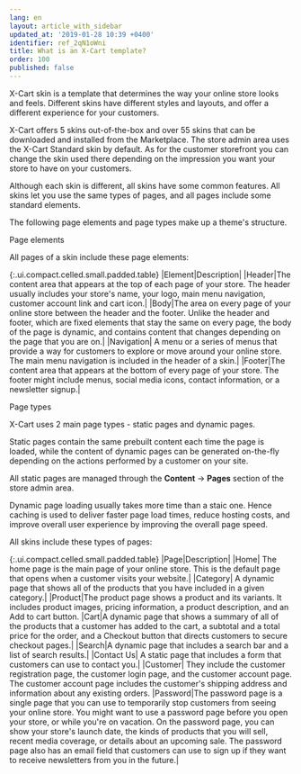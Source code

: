 ```yaml
---
lang: en
layout: article_with_sidebar
updated_at: '2019-01-28 10:39 +0400'
identifier: ref_2qN1oWni
title: What is an X-Cart template?
order: 100
published: false
---
```

X-Cart skin is a template that determines the way your online store looks and feels. Different skins have different styles and layouts, and offer a different experience for your customers. 

X-Cart offers 5 skins out-of-the-box and over 55 skins that can be downloaded and installed from the Marketplace. The store admin area uses the X-Cart Standard skin by default. As for the customer storefront you can change the skin used there depending on the impression you want your store to have on your customers.

Although each skin is different, all skins have some common features. All skins let you use the same types of pages, and all pages include some standard elements. 

The following page elements and page types make up a theme's structure.

Page elements

All pages of a skin include these page elements:

{:.ui.compact.celled.small.padded.table} 
|Element|Description| 
|Header|The content area that appears at the top of each page of your store. The header usually includes your store's name, your logo, main menu navigation, customer account link and cart icon.|
|Body|The area on every page of your online store between the header and the footer. Unlike the header and footer, which are fixed elements that stay the same on every page, the body of the page is dynamic, and contains content that changes depending on the page that you are on.|
|Navigation| A menu or a series of menus that provide a way for customers to explore or move around your online store. The main menu navigation is included in the header of a skin.|
|Footer|The content area that appears at the bottom of every page of your store. The footer might include menus, social media icons, contact information, or a newsletter signup.| 

Page types

X-Cart uses 2 main page types - static pages and dynamic pages.

Static pages contain the same prebuilt content each time the page is loaded, while the content of dynamic pages can be generated on-the-fly depending on the actions performed by a customer on your site. 

All static pages are managed through the **Content** -> **Pages** section of the store admin area.

Dynamic page loading usually takes more time than a staic one. Hence caching is used to deliver faster page load times, reduce hosting costs, and improve overall user experience by improving the overall page speed.

All skins include these types of pages:

{:.ui.compact.celled.small.padded.table} 
|Page|Description|
|Home|	The home page is the main page of your online store. This is the default page that opens when a customer visits your website.|
|Category| A dynamic page that shows all of the products that you have included in a given category.|
|Product|The product page shows a product and its variants. It includes product images, pricing information, a product description, and an Add to cart button.
|Cart|A dynamic page that shows a summary of all of the products that a customer has added to the cart, a subtotal and a total price for the order, and a Checkout button that directs customers to secure checkout pages.|
|Search|A dynamic page that includes a search bar and a list of search results.|
|Contact Us| A static page that includes a form that customers can use to contact you.|
|Customer| They include the customer registration page, the customer login page, and the customer account page. The customer account page includes the customer's shipping address and information about any existing orders.
|Password|The password page is a single page that you can use to temporarily stop customers from seeing your online store. You might want to use a password page before you open your store, or while you're on vacation. On the password page, you can show your store's launch date, the kinds of products that you will sell, recent media coverage, or details about an upcoming sale. The password page also has an email field that customers can use to sign up if they want to receive newsletters from you in the future.|
